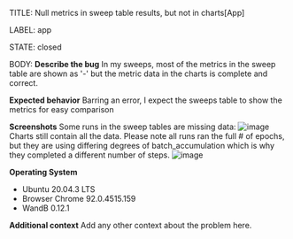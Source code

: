 TITLE:
Null metrics in sweep table results, but not in charts[App] 

LABEL:
app

STATE:
closed

BODY:
**Describe the bug**
In my sweeps, most of the metrics in the sweep table are shown as '-' but the metric data in the charts is complete and correct.

**Expected behavior**
Barring an error, I expect the sweeps table to show the metrics for easy comparison

**Screenshots**
Some runs in the sweep tables are missing data:
![image](https://user-images.githubusercontent.com/47190785/132221099-6515200a-1855-41fd-abab-339f23e142e4.png)
Charts still contain all the data. Please note all runs ran the full # of epochs, but they are using differing degrees of batch_accumulation which is why they completed a different number of steps.
![image](https://user-images.githubusercontent.com/47190785/132221165-40533a33-a872-4ddc-9fea-468ea2c3c521.png)

**Operating System**
 - Ubuntu 20.04.3 LTS
 - Browser Chrome 92.0.4515.159 
 - WandB 0.12.1

**Additional context**
Add any other context about the problem here.


